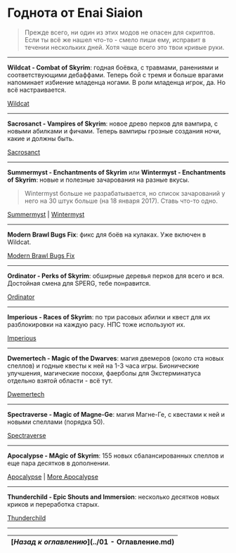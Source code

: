# Годнота от Enai Siaion

>Прежде всего, ни один из этих модов не опасен для скриптов. Если ты всё же нашел что-то - смело пиши ему, исправит в течении нескольких дней. Хотя чаще всего это твои кривые руки.

------

**Wildcat - Combat of Skyrim**: годная боёвка, с травмами, ранениями и соответствующими дебаффами. Теперь бой с тремя и больше врагами напоминает избиение младенца ногами. В роли младенца игрок, да. Но всё настраивается.

[Wildcat](http://www.nexusmods.com/skyrim/mods/76529/)

------

**Sacrosanct - Vampires of Skyrim**: новое древо перков для вампира, с новыми абилками и фичами. Теперь вампиры грозные создания ночи, какие и должны быть.

[Sacrosanct](http://www.nexusmods.com/skyrim/mods/80918/)

------

**Summermyst - Enchantments of Skyrim** или **Wintermyst - Enchantments of Skyrim**: новые и полезные зачарования на разные вкусы.

> Wintermyst больше не разрабатывается, но список зачарований у него на 30 штук больше (на 18 января 2017). Ставь что-то одно.

[Summermyst](http://www.nexusmods.com/skyrim/mods/80918/) | [Wintermyst](http://www.nexusmods.com/skyrim/mods/58635/)

------

**Modern Brawl Bugs Fix**: фикс для боёв на кулаках. Уже включен в Wildcat.

[Modern Brawl Bugs Fix](http://www.nexusmods.com/skyrim/mods/77465/)

------

**Ordinator - Perks of Skyrim**: обширные деревья перков для всего и вся. Достойная смена для SPERG, тебе понравится.

[Ordinator](http://www.nexusmods.com/skyrim/mods/68425/)

------

**Imperious - Races of Skyrim**: по три расовых абилки и квест для их разблокировки на каждую расу. НПС тоже используют их.

[Imperious](http://www.nexusmods.com/skyrim/mods/61218/)

------

**Dwemertech - Magic of the Dwarves**: магия двемеров (около ста новых спеллов) и годные квесты к ней на 1-3 часа игры. Бионические улучшения, магические посохи, фаерболы для Экстерминатуса отдельно взятой области - всё тут.

[Dwemertech](http://www.nexusmods.com/skyrim/mods/56037/)

------

**Spectraverse - Magic of Magne-Ge**: магия Магне-Ге, с квестами к ней и новыми спеллами (порядка 50).

[Spectraverse](http://www.nexusmods.com/skyrim/mods/53780/)

------

**Apocalypse - MAgic of Skyrim**: 155 новых сбалансированных спеллов и еще пара десятков в дополнении.

[Apocalypse](http://www.nexusmods.com/skyrim/mods/16225/) | [More Apocalypse](http://www.nexusmods.com/skyrim/mods/65527/)

------

**Thunderchild - Epic Shouts and Immersion**: несколько десятков новых криков и переработка старых.

[Thunderchild](http://www.nexusmods.com/skyrim/mods/41376/)

------

|[*Назад к оглавлению*](../01 - Оглавление.md)|
|:---:|
